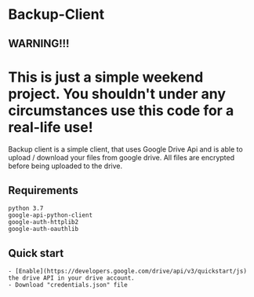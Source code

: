 # Backup-Client

## WARNING!!!
# This is just a simple weekend project. You shouldn't under any circumstances use this code for a real-life use!

Backup client is a simple client, that uses Google Drive Api and is able to upload / download your files from google drive.
All files are encrypted before being uploaded to the drive.

## Requirements
```
python 3.7
google-api-python-client
google-auth-httplib2
google-auth-oauthlib
```


## Quick start
```
- [Enable](https://developers.google.com/drive/api/v3/quickstart/js) the drive API in your drive account.
- Download "credentials.json" file

```

